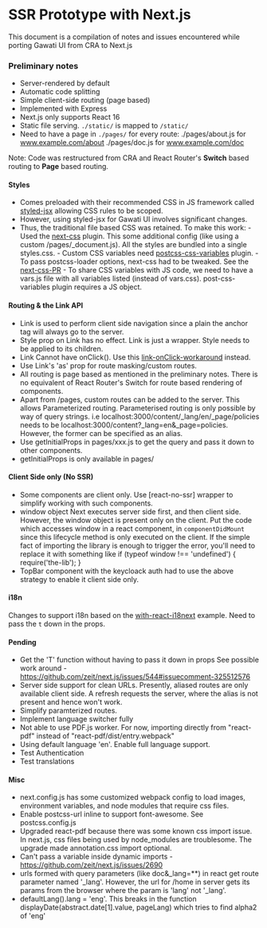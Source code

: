 # SSR Prototype with Next.js
This document is a compilation of notes and issues encountered while porting Gawati UI from CRA to Next.js 

### Preliminary notes
  - Server-rendered by default
  - Automatic code splitting
  - Simple client-side routing (page based)
  - Implemented with Express
  - Next.js only supports React 16
  - Static file serving. `./static/` is mapped to `/static/`
  - Need to have a page in `./pages/` for every route:
        ./pages/about.js for www.example.com/about 
        ./pages/doc.js for www.example.com/doc 

Note: Code was restructured from CRA and React Router's **Switch** based routing to **Page** based routing.

#### Styles
  - Comes preloaded with their recommended CSS in JS framework called [styled-jsx] allowing CSS rules to be scoped.
  - However, using styled-jsx for Gawati UI involves significant changes.
  - Thus, the traditional file based CSS was retained. To make this work:
        - Used the [next-css] plugin. This some additional config (like using a custom /pages/_document.js). All the styles are bundled into a single styles.css.
        - Custom CSS variables need [postcss-css-variables] plugin.
        - To pass postcss-loader options, next-css had to be tweaked. See the [next-css-PR]
        - To share CSS variables with JS code, we need to have a vars.js file with all variables listed (instead of vars.css). post-css-variables plugin requires a JS object. 

#### Routing & the Link API
  - Link is used to perform client side navigation since a plain the anchor tag will always go to the server.
  - Style prop on Link has no effect. Link is just a wrapper. Style needs to be applied to its children.
  - Link Cannot have onClick(). Use this [link-onClick-workaround] instead.
  - Use Link's 'as' prop for route masking/custom routes. 
  - All routing is page based as mentioned in the preliminary notes. There is no equivalent of React Router's Switch for route based rendering of components.  
  - Apart from /pages, custom routes can be added to the server. This allows Parameterized routing. Parameterised routing is only possible by way of query strings.
  i.e localhost:3000/content/_lang/en/_page/policies needs to be
localhost:3000/content?_lang=en&_page=policies. However, the former can be specified as an alias.
  - Use getInitialProps in pages/xxx.js to get the query and pass it down to other components.
  - getInitialProps is only available in pages/

#### Client Side only (No SSR)
  - Some components are client only. Use [react-no-ssr] wrapper to simplify working with such components.
  - window object
  Next executes server side first, and then client side. However, the window object is present only on the client. Put the code which accesses window in a react component, in `componentDidMount` since this lifecycle method is only executed on the client.
If the simple fact of importing the library is enough to trigger the error, you'll need to replace it with something like if (typeof window !== 'undefined') { require('the-lib'); }
  - TopBar component with the keycloack auth had to use the above strategy to enable it client side only.

#### i18n
Changes to support i18n based on the [with-react-i18next] example. Need to pass the `t` down in the props.

#### Pending
  - Get the 'T' function without having to pass it down in props
See possible work around - https://github.com/zeit/next.js/issues/544#issuecomment-325512576
  - Server side support for clean URLs. Presently, aliased routes are only available client side. A refresh requests the server, where the alias is not present and hence won't work. 
  - Simplify paramterized routes. 
  - Implement language switcher fully
  - Not able to use PDF.js worker. For now, importing directly from "react-pdf" instead of "react-pdf/dist/entry.webpack"
  - Using default language 'en'. Enable full language support.
  - Test Authentication
  - Test translations 

#### Misc
  - next.config.js has some customized webpack config to load images, environment variables, and node modules that require css files.
  - Enable postcss-url inline to support font-awesome. See postcss.config.js 
  - Upgraded react-pdf because there was some known css import issue. In next.js, css files being used by node_modules are troublesome. The upgrade made annotation.css import optional.
  - Can't pass a variable inside dynamic imports - https://github.com/zeit/next.js/issues/2690
  - urls formed with query parameters (like doc&_lang=**) in react get route
  parameter named '_lang'. However, the url for /home in server gets its params from the browser where the param is 'lang' not '_lang'.
  - defaultLang().lang = 'eng'. This breaks <ExprAbstract/> in the function displayDate(abstract.date[1].value, pageLang) which tries to find alpha2 of 'eng'


[//]: # (These are reference links used in the body of this note and get stripped out when the markdown processor does its job. There is no need to format nicely because it shouldn't be seen.)

   [styled-jsx]: <https://github.com/zeit/styled-jsx>
   [next-css]: <https://github.com/zeit/next-plugins/blob/master/packages/next-css>
   [next-css-PR]: <https://github.com/zeit/next-plugins/pull/108>
   [postcss-css-variables]: <https://github.com/MadLittleMods/postcss-css-variables>
   [link-onClick-workaround]: <https://github.com/zeit/next.js/issues/1490#issuecomment-324643124>
   [with-react-i18next]: <https://github.com/zeit/next.js/tree/canary/examples/with-react-i18next>
